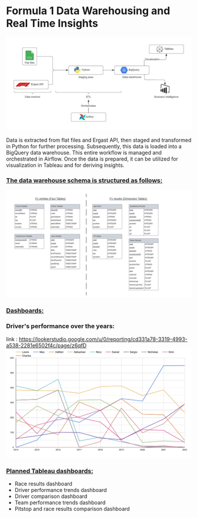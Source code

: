 # Formula 1 Data Warehousing and Real Time Insights

![Process](Docs/Flowchart.jpeg)

Data is extracted from flat files and Ergast API, then staged and transformed in Python for further processing. Subsequently, this data is loaded into a BigQuery data warehouse. This entire workflow is managed and orchestrated in Airflow. Once the data is prepared, it can be utilized for visualization in Tableau and for deriving insights.

### <ins>The data warehouse schema is structured as follows:</ins>

![Process](Docs/schema.jpeg)

### <ins>Dashboards:<ins>
### Driver's performance over the years:
link : https://lookerstudio.google.com/u/0/reporting/cd331a78-3319-4993-a538-2281e6502f4c/page/z6qfD
![Process](Docs/driverPerformance.jpg)
### <ins>Planned Tableau dashboards:</ins>
- Race results dashboard
- Driver performance trends dashboard
- Driver comparison dashboard
- Team performance trends dashboard
- Pitstop and race results comparison dashboard